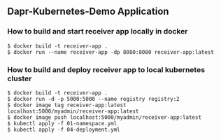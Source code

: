 ## Dapr-Kubernetes-Demo Application

### How to build and start receiver app locally in docker

```
$ docker build -t receiver-app .
$ docker run --name receiver-app -dp 8080:8080 receiver-app:latest
```

### How to build and deploy receiver app to local kubernetes cluster

```
$ docker build -t receiver-app .
$ docker run -d -p 5000:5000 --name registry registry:2
$ docker image tag receiver-app:latest localhost:5000/myadmin/receiver-app:latest
$ docker image push localhost:5000/myadmin/receiver-app:latest
$ kubectl apply -f 01-namespace.yml
$ kubectl apply -f 04-deployment.yml
```